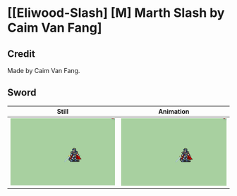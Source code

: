 # [\[Eliwood-Slash\] \[M\] Marth Slash by Caim Van Fang]

## Credit

Made by Caim Van Fang.
	
## Sword

| Still | Animation |
| :---: | :-------: |
| ![Sword still](./Sword_000.png) | ![Sword animation](./Sword.gif) |
